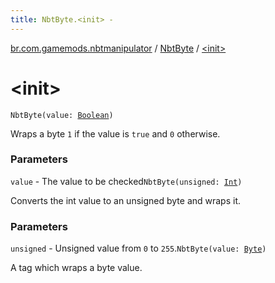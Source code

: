```yaml
---
title: NbtByte.<init> - 
---
```


[br.com.gamemods.nbtmanipulator](../index.html) / [NbtByte](index.html) / [&lt;init&gt;](./-init-.html)

# &lt;init&gt;

`NbtByte(value: `[`Boolean`](https://kotlinlang.org/api/latest/jvm/stdlib/kotlin/-boolean/index.html)`)`

Wraps a byte `1` if the value is `true` and `0` otherwise.

### Parameters

`value` - The value to be checked`NbtByte(unsigned: `[`Int`](https://kotlinlang.org/api/latest/jvm/stdlib/kotlin/-int/index.html)`)`

Converts the int value to an unsigned byte and wraps it.

### Parameters

`unsigned` - Unsigned value from `0` to `255`.`NbtByte(value: `[`Byte`](https://kotlinlang.org/api/latest/jvm/stdlib/kotlin/-byte/index.html)`)`

A tag which wraps a byte value.

